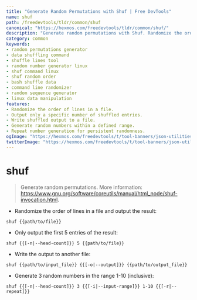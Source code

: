 ```yaml
---
title: "Generate Random Permutations with Shuf | Free DevTools"
name: shuf
path: /freedevtools/tldr/common/shuf
canonical: "https://hexmos.com/freedevtools/tldr/common/shuf/"
description: "Generate random permutations with Shuf. Randomize the order of lines or numbers. Command-line tool for shuffling data. Free online tool, no registration required."
category: common
keywords:
- random permutations generator
- data shuffling command
- shuffle lines tool
- random number generator linux
- shuf command linux
- shuf random order
- bash shuffle data
- command line randomizer
- random sequence generator
- linux data manipulation
features:
- Randomize the order of lines in a file.
- Output only a specific number of shuffled entries.
- Write shuffled output to a file.
- Generate random numbers within a defined range.
- Repeat number generation for persistent randomness.
ogImage: "https://hexmos.com/freedevtools/t/tool-banners/json-utilities-banner.png"
twitterImage: "https://hexmos.com/freedevtools/t/tool-banners/json-utilities-banner.png"
---
```


# shuf

> Generate random permutations.
> More information: <https://www.gnu.org/software/coreutils/manual/html_node/shuf-invocation.html>.

- Randomize the order of lines in a file and output the result:

`shuf {{path/to/file}}`

- Only output the first 5 entries of the result:

`shuf {{[-n|--head-count]}} 5 {{path/to/file}}`

- Write the output to another file:

`shuf {{path/to/input_file}} {{[-o|--output]}} {{path/to/output_file}}`

- Generate 3 random numbers in the range 1-10 (inclusive):

`shuf {{[-n|--head-count]}} 3 {{[-i|--input-range]}} 1-10 {{[-r|--repeat]}}`
